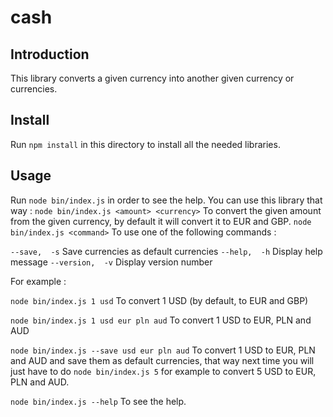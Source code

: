 # cash

## Introduction

This library converts a given currency into another given currency or currencies.

## Install

Run ```npm install``` in this directory to install all the needed libraries.

## Usage

Run ```node bin/index.js``` in order to see the help. You can use this library that way :
```node bin/index.js <amount> <currency>``` To convert the given amount from the given currency, by default it will convert it to EUR and GBP.
```node bin/index.js <command>``` To use one of the following commands :

```--save,  -s```       Save currencies as default currencies
```--help,  -h```       Display help message
```--version,  -v```     Display version number

For example :

```node bin/index.js 1 usd``` To convert 1 USD (by default, to EUR and GBP)

```node bin/index.js 1 usd eur pln aud``` To convert 1 USD to EUR, PLN and AUD

```node bin/index.js --save usd eur pln aud``` To convert 1 USD to EUR, PLN and AUD and save them as default currencies, that way next time you will just have to do ```node bin/index.js 5``` for example to convert 5 USD to EUR, PLN and AUD.

```node bin/index.js --help``` To see the help.
